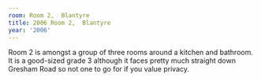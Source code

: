 ```yaml
---
room: Room 2,  Blantyre
title: 2006 Room 2,  Blantyre
year: '2006'
---
```


Room 2 is amongst a group of three rooms around a kitchen and bathroom.  It is a good-sized grade 3 although it faces pretty much straight down Gresham Road so not one to go for if you value privacy.